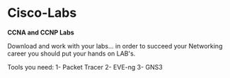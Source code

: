# Cisco-Labs
**CCNA and CCNP Labs**

Download and work with your labs...
in order to succeed your Networking career you should put your hands on LAB's.

Tools you need:
1- Packet Tracer
2- EVE-ng
3- GNS3
